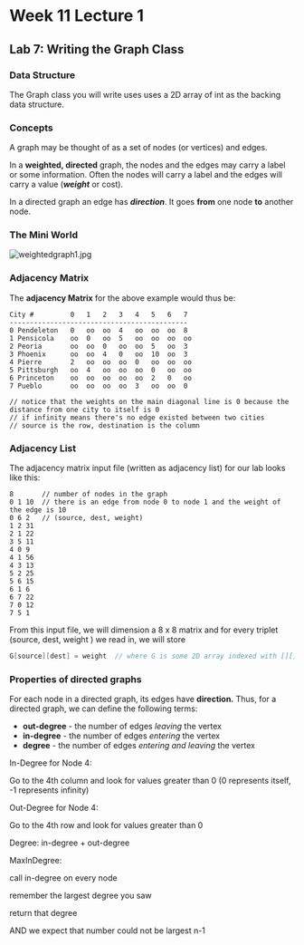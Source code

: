 # Week 11 Lecture 1

## Lab 7: Writing the Graph Class

### Data Structure

The Graph class you will write uses uses a 2D array of int as the backing data structure.

### Concepts

A graph may be thought of as a set of nodes (or vertices) and edges.

In a **weighted, directed** graph, the nodes and the edges may carry a label or some information. Often the nodes will carry a label and the edges will carry a value (***weight*** or cost).

In a directed graph an edge has ***direction***. It goes **from** one node **to** another node.

### The Mini World

![weightedgraph1.jpg](Week%2011%20Le%20f9e6b/weightedgraph1.jpg)

### Adjacency Matrix

The **adjacency Matrix** for the above example would thus be:

```
City #         0   1   2   3   4   5   6   7
--------------------------------------------
0 Pendeleton   0   oo  oo  4   oo  oo  oo  8
1 Pensicola    oo  0   oo  5   oo  oo  oo  oo
2 Peoria       oo  oo  0   oo  oo  5   oo  3
3 Phoenix      oo  oo  4   0   oo  10  oo  3
4 Pierre       2   oo  oo  oo  0   oo  oo  oo
5 Pittsburgh   oo  4   oo  oo  oo  0   oo  oo
6 Princeton    oo  oo  oo  oo  oo  2   0   oo
7 Pueblo       oo  oo  oo  oo  3   oo  oo  0

// notice that the weights on the main diagonal line is 0 because the distance from one city to itself is 0
// if infinity means there's no edge existed between two cities
// source is the row, destination is the column

```

### Adjacency List

The adjacency matrix input file (written as adjacency list) for our lab looks like this:

```
8       // number of nodes in the graph
0 1 10  // there is an edge from node 0 to node 1 and the weight of the edge is 10
0 6 2   // (source, dest, weight)
1 2 31
2 1 22
3 5 11
4 0 9
4 1 56
4 3 13
5 2 25
5 6 15
6 1 6
6 7 22
7 0 12
7 5 1
```

From this input file, we will dimension a 8 x 8 matrix and for every triplet (source, dest, weight ) we read in, we will store

```java
G[source][dest] = weight  // where G is some 2D array indexed with [][] braces
```

### **Properties of directed graphs**

For each node in a directed graph, its edges have **direction.** Thus, for a directed graph, we can define the following terms:

- **out-degree** - the number of edges *leaving* the vertex
- **in-degree** - the number of edges *entering* the vertex
- **degree** - the number of edges *entering and leaving* the vertex

In-Degree for Node 4:

Go to the 4th column and look for values greater than 0 (0 represents itself, -1 represents infinity)

Out-Degree for Node 4:

Go to the 4th row and look for values greater than 0

Degree:  in-degree + out-degree

MaxInDegree:

call in-degree on every node

remember the largest degree you saw

return that degree

AND we expect that number could not be largest n-1